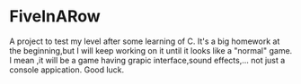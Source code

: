 # FiveInARow
A project to test my level after some learning of C.
It's a big homework at the beginning,but I will keep working on it until it looks like a "normal" game.
I mean ,it will be a game having grapic interface,sound effects,... not just a console appication.
Good luck.
